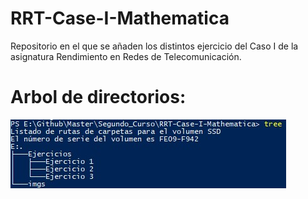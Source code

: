 # RRT-Case-I-Mathematica
Repositorio en el que se añaden los distintos ejercicio del Caso I de la asignatura Rendimiento en Redes de Telecomunicación.

# Arbol de directorios:

![tree](imgs/tree.jpg)
